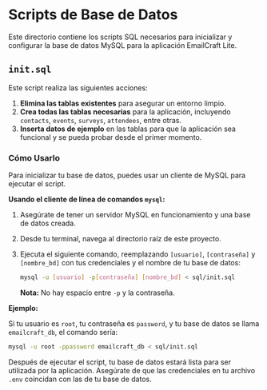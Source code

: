 # Scripts de Base de Datos

Este directorio contiene los scripts SQL necesarios para inicializar y configurar la base de datos MySQL para la aplicación EmailCraft Lite.

## `init.sql`

Este script realiza las siguientes acciones:
1.  **Elimina las tablas existentes** para asegurar un entorno limpio.
2.  **Crea todas las tablas necesarias** para la aplicación, incluyendo `contacts`, `events`, `surveys`, `attendees`, entre otras.
3.  **Inserta datos de ejemplo** en las tablas para que la aplicación sea funcional y se pueda probar desde el primer momento.

### Cómo Usarlo

Para inicializar tu base de datos, puedes usar un cliente de MySQL para ejecutar el script.

**Usando el cliente de línea de comandos `mysql`:**

1.  Asegúrate de tener un servidor MySQL en funcionamiento y una base de datos creada.
2.  Desde tu terminal, navega al directorio raíz de este proyecto.
3.  Ejecuta el siguiente comando, reemplazando `[usuario]`, `[contraseña]` y `[nombre_bd]` con tus credenciales y el nombre de tu base de datos:

    ```bash
    mysql -u [usuario] -p[contraseña] [nombre_bd] < sql/init.sql
    ```

    **Nota:** No hay espacio entre `-p` y la contraseña.

**Ejemplo:**

Si tu usuario es `root`, tu contraseña es `password`, y tu base de datos se llama `emailcraft_db`, el comando sería:

```bash
mysql -u root -ppassword emailcraft_db < sql/init.sql
```

Después de ejecutar el script, tu base de datos estará lista para ser utilizada por la aplicación. Asegúrate de que las credenciales en tu archivo `.env` coincidan con las de tu base de datos.
